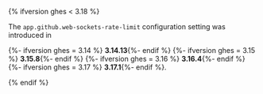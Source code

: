 {% ifversion ghes < 3.18 %}

The `app.github.web-sockets-rate-limit` configuration setting was introduced in

{%- ifversion ghes = 3.14 %} **3.14.13**{%- endif %}
{%- ifversion ghes = 3.15 %} **3.15.8**{%- endif %}
{%- ifversion ghes = 3.16 %} **3.16.4**{%- endif %}
{%- ifversion ghes = 3.17 %} **3.17.1**{%- endif %}.

{% endif %}
